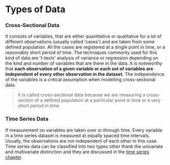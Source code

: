 # Types of Data

### Cross-Sectional Data

It consists of variables, that are either quantitative or qualitative for a lot of different observations (usually called 'cases') and are taken from some defined population. All the cases are registered at a single point in time, or a reasonably short period of time. The techniques commonly used for this kind of data are 't-tests' analysis of variance or regression depending on the kind and number of variables that are there in the data. It is noteworthy that **each observation of a given variable or each set of variables are independent of every other observation in the dataset**. The independence of the variables is a critical assumption when modelling cross-sectional data. 

> It is called cross-sectional data because we are measuring a cross-section of a defined population at a particular point in time or a very short period in time.

### Time Series Data

If measurement on variables are taken over or through time. Every variable in a time series dataset is measured at equally spaced time intervals. Usually, the observations are not independent of each other in this case. Time series data can be classified into two types other thank the univariate and multivariate distinction and they are discussed in the [time series chapter](Time%20Series.md).

